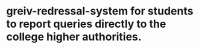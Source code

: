 # greiv-redressal-system for students to report queries directly to the college higher authorities.
